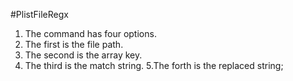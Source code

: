 #PlistFileRegx

1. The command has four options.
2. The first is the file path.
3. The second is the array key.
4. The third is the match string.
5.The forth is the replaced string;